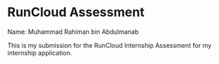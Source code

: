 # RunCloud Assessment

Name: Muhammad Rahiman bin Abdulmanab

This is my submission for the RunCloud Internship Assessment for my internship application.
